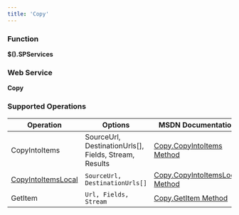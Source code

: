 ```yaml
---
title: 'Copy'
---
```


### Function

**$().SPServices**

### Web Service

**Copy**

### Supported Operations

| Operation | Options | MSDN Documentation | Introduced |
| --------- | ------- | ------------------ | ---------- |
| CopyIntoItems | <span class="codeInline">SourceUrl, DestinationUrls[], Fields, Stream, Results</span> | [Copy.CopyIntoItems Method](http://msdn.microsoft.com/en-us/library/copy.copy.copyintoitems.aspx) | [0.5.1](http://spservices.codeplex.com/releases/view/40011) |
| [CopyIntoItemsLocal](CopyIntoItemsLocal.md) | `SourceUrl, DestinationUrls[]` | [Copy.CopyIntoItemsLocal Method](http://msdn.microsoft.com/en-us/library/copy.copy.copyintoitemslocal.aspx) | [0.4.5](http://spservices.codeplex.com/Release/ProjectReleases.aspx?ReleaseId=35706) |
| GetItem | `Url, Fields, Stream` | [Copy.GetItem Method](http://msdn.microsoft.com/en-us/library/copy.copy.getitem.aspx) | [0.5.1](http://spservices.codeplex.com/releases/view/40011) |
